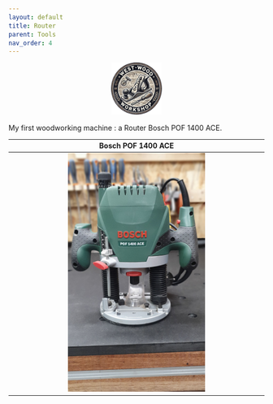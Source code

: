 ```yaml
---
layout: default
title: Router
parent: Tools
nav_order: 4
---
```

<p align="center"> <img src="../media/www_logo.png" width="20%" height="20%"/> </p>

My first woodworking machine : a Router Bosch POF 1400 ACE. 


|                                                                    Bosch POF 1400 ACE                                                                     |
|:---------------------------------------------------------------------------------------------------------------------------------------------------------:|
|[<img alt="image" height="55%" src="/media/Bosch_POF_1400_ACE.jpg" width="55%"/>](https://garlatti.github.io/media/Bosch_POF_1400_ACE.jpg) | 